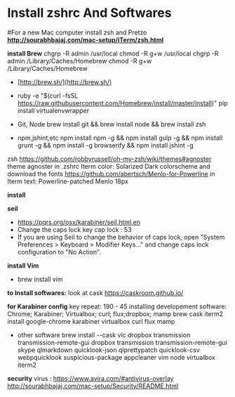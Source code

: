 # Install zshrc And Softwares

#For a new Mac computer install zsh and Pretzo
**http://sourabhbajaj.com/mac-setup/iTerm/zsh.html**

**install Brew**
chgrp -R admin /usr/local
chmod -R g+w /usr/local
chgrp -R admin /Library/Caches/Homebrew
chmod -R g+w /Library/Caches/Homebrew
- [http://brew.sh/](http://brew.sh/)
- ruby -e "$(curl -fsSL https://raw.githubusercontent.com/Homebrew/install/master/install)"
  pip install virtualenvwrapper

- Git, Node
    brew install git && brew install node && brew install zsh
- npm,jshint,etc 
    npm install npm -g && npm install gulp -g && npm install grunt -g && npm install -g browserify && npm install jshint -g

zsh
https://github.com/robbyrussell/oh-my-zsh/wiki/themes#agnoster
theme agnoster in .zshrc
Iterm color: Solarized Dark colorscheme and 
download the fonts
https://github.com/abertsch/Menlo-for-Powerline
in Iterm text: Powerline-patched Menlo 18px


**install**

**seil**
- https://pqrs.org/osx/karabiner/seil.html.en
- Change the caps lock key cap lock : 53
- If you are using Seil to change the behavior of caps lock, open "System Preferences > Keyboard > Modifier Keys..." and change caps lock configuration to "No Action".

**install Vim**
- brew install vim 



**to Install softwares:**
look at cask https://caskroom.github.io/

**for Karabiner config**
key repeat: 190 - 45
installing developement software: Chrome; Karabiner; Virtualbox; curl; flux;dropbox; mamp
brew cask iterm2 install google-chrome karabiner virtualbox curl flux mamp
- other software
brew install --cask vlc dropbox transmission transmission-remote-gui dropbox transmission transmission-remote-gui skype qlmarkdown quicklook-json qlprettypatch quicklook-csv webpquicklook suspicious-package appcleaner vim node virtualbox iterm2
 
**security** 
virus : https://www.avira.com/#antivirus-overlay
http://sourabhbajaj.com/mac-setup/Security/README.html
 
 
 
